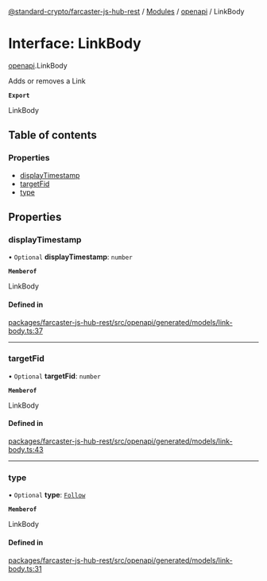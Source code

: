 [@standard-crypto/farcaster-js-hub-rest](../README.md) / [Modules](../modules.md) / [openapi](../modules/openapi.md) / LinkBody

# Interface: LinkBody

[openapi](../modules/openapi.md).LinkBody

Adds or removes a Link

**`Export`**

LinkBody

## Table of contents

### Properties

- [displayTimestamp](openapi.LinkBody.md#displaytimestamp)
- [targetFid](openapi.LinkBody.md#targetfid)
- [type](openapi.LinkBody.md#type)

## Properties

### displayTimestamp

• `Optional` **displayTimestamp**: `number`

**`Memberof`**

LinkBody

#### Defined in

[packages/farcaster-js-hub-rest/src/openapi/generated/models/link-body.ts:37](https://github.com/standard-crypto/farcaster-js/blob/main/packages/farcaster-js-hub-rest/src/openapi/generated/models/link-body.ts#L37)

___

### targetFid

• `Optional` **targetFid**: `number`

**`Memberof`**

LinkBody

#### Defined in

[packages/farcaster-js-hub-rest/src/openapi/generated/models/link-body.ts:43](https://github.com/standard-crypto/farcaster-js/blob/main/packages/farcaster-js-hub-rest/src/openapi/generated/models/link-body.ts#L43)

___

### type

• `Optional` **type**: [`Follow`](../enums/openapi.LinkType.md#follow)

**`Memberof`**

LinkBody

#### Defined in

[packages/farcaster-js-hub-rest/src/openapi/generated/models/link-body.ts:31](https://github.com/standard-crypto/farcaster-js/blob/main/packages/farcaster-js-hub-rest/src/openapi/generated/models/link-body.ts#L31)
